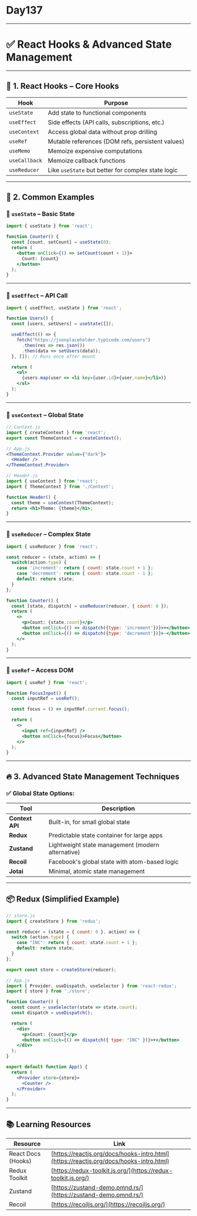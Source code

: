 # Day137
---

# ✅ **React Hooks & Advanced State Management**

---

## 🔹 1. **React Hooks – Core Hooks**

| Hook          | Purpose                                            |
| ------------- | -------------------------------------------------- |
| `useState`    | Add state to functional components                 |
| `useEffect`   | Side effects (API calls, subscriptions, etc.)      |
| `useContext`  | Access global data without prop drilling           |
| `useRef`      | Mutable references (DOM refs, persistent values)   |
| `useMemo`     | Memoize expensive computations                     |
| `useCallback` | Memoize callback functions                         |
| `useReducer`  | Like `useState` but better for complex state logic |

---

## 🔸 2. **Common Examples**

### 📌 `useState` – Basic State

```jsx
import { useState } from 'react';

function Counter() {
  const [count, setCount] = useState(0);
  return (
    <button onClick={() => setCount(count + 1)}>
      Count: {count}
    </button>
  );
}
```

---

### 📌 `useEffect` – API Call

```jsx
import { useEffect, useState } from 'react';

function Users() {
  const [users, setUsers] = useState([]);

  useEffect(() => {
    fetch("https://jsonplaceholder.typicode.com/users")
      .then(res => res.json())
      .then(data => setUsers(data));
  }, []); // Runs once after mount

  return (
    <ul>
      {users.map(user => <li key={user.id}>{user.name}</li>)}
    </ul>
  );
}
```

---

### 📌 `useContext` – Global State

```jsx
// Context.js
import { createContext } from 'react';
export const ThemeContext = createContext();

// App.js
<ThemeContext.Provider value={"dark"}>
  <Header />
</ThemeContext.Provider>

// Header.js
import { useContext } from 'react';
import { ThemeContext } from './Context';

function Header() {
  const theme = useContext(ThemeContext);
  return <h1>Theme: {theme}</h1>;
}
```

---

### 📌 `useReducer` – Complex State

```jsx
import { useReducer } from 'react';

const reducer = (state, action) => {
  switch(action.type) {
    case 'increment': return { count: state.count + 1 };
    case 'decrement': return { count: state.count - 1 };
    default: return state;
  }
};

function Counter() {
  const [state, dispatch] = useReducer(reducer, { count: 0 });
  return (
    <>
      <p>Count: {state.count}</p>
      <button onClick={() => dispatch({type: 'increment'})}>+</button>
      <button onClick={() => dispatch({type: 'decrement'})}>-</button>
    </>
  );
}
```

---

### 📌 `useRef` – Access DOM

```jsx
import { useRef } from 'react';

function FocusInput() {
  const inputRef = useRef();

  const focus = () => inputRef.current.focus();

  return (
    <>
      <input ref={inputRef} />
      <button onClick={focus}>Focus</button>
    </>
  );
}
```

---

## 🔥 3. **Advanced State Management Techniques**

### ✅ Global State Options:

| Tool            | Description                                       |
| --------------- | ------------------------------------------------- |
| **Context API** | Built-in, for small global state                  |
| **Redux**       | Predictable state container for large apps        |
| **Zustand**     | Lightweight state management (modern alternative) |
| **Recoil**      | Facebook's global state with atom-based logic     |
| **Jotai**       | Minimal, atomic state management                  |

---

## 📦 Redux (Simplified Example)

```jsx
// store.js
import { createStore } from 'redux';

const reducer = (state = { count: 0 }, action) => {
  switch (action.type) {
    case "INC": return { count: state.count + 1 };
    default: return state;
  }
};

export const store = createStore(reducer);
```

```jsx
// App.js
import { Provider, useDispatch, useSelector } from 'react-redux';
import { store } from './store';

function Counter() {
  const count = useSelector(state => state.count);
  const dispatch = useDispatch();

  return (
    <div>
      <p>Count: {count}</p>
      <button onClick={() => dispatch({ type: "INC" })}>+</button>
    </div>
  );
}

export default function App() {
  return (
    <Provider store={store}>
      <Counter />
    </Provider>
  );
}
```

---

## 📚 Learning Resources

| Resource           | Link                                                                                   |
| ------------------ | -------------------------------------------------------------------------------------- |
| React Docs (Hooks) | [https://reactjs.org/docs/hooks-intro.html](https://reactjs.org/docs/hooks-intro.html) |
| Redux Toolkit      | [https://redux-toolkit.js.org/](https://redux-toolkit.js.org/)                         |
| Zustand            | [https://zustand-demo.pmnd.rs/](https://zustand-demo.pmnd.rs/)                         |
| Recoil             | [https://recoiljs.org/](https://recoiljs.org/)                                         |

